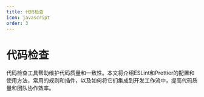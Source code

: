 ```yaml
---
title: 代码检查
icon: javascript
order: 3
---
```


# 代码检查

代码检查工具帮助维护代码质量和一致性。本文将介绍ESLint和Prettier的配置和使用方法，常用的规则和插件，以及如何将它们集成到开发工作流中，提高代码质量和团队协作效率。

